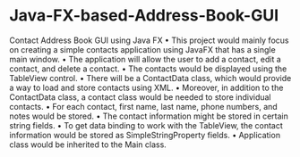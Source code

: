 # Java-FX-based-Address-Book-GUI
Contact Address Book GUI using Java FX
•	This project would mainly focus on creating a simple contacts application using JavaFX that has a single main window. 
•	The application will allow the user to add a contact, edit a contact, and delete a contact. 
•	The contacts would be displayed using the TableView control.
•	There will be a ContactData class, which would provide a way to load and store contacts using XML.
•	Moreover, in addition to the ContactData class, a contact class would be needed to store individual contacts. 
•	For each contact, first name, last name, phone numbers, and notes would be stored.
•	The contact information might be stored in certain string fields.
•	To get data binding to work with the TableView, the contact information would be stored as SimpleStringProperty fields.
•	Application class would be inherited to the Main class.
